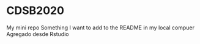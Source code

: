 # CDSB2020
My mini repo
Something I want to add to the README in my local compuer
Agregado desde Rstudio